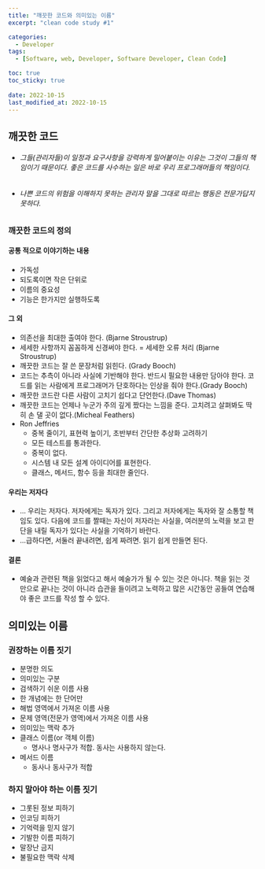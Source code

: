 ```yaml
---
title: "깨끗한 코드와 의미있는 이름"
excerpt: "clean code study #1"

categories:
  - Developer
tags:
  - [Software, web, Developer, Software Developer, Clean Code]

toc: true
toc_sticky: true
 
date: 2022-10-15
last_modified_at: 2022-10-15
---
```


## 깨끗한 코드
- ###### 그들(관리자들)이 일정과 요구사항을 강력하게 밀어붙이는 이유는 그것이 그들의 책임이기 때문이다. 좋은 코드를 사수하는 일은 바로 우리 프로그래머들의 책임이다.
- ###### 나쁜 코드의 위험을 이해하지 못하는 관리자 말을 그대로 따르는 행동은 전문가답지 못하다.

### 깨끗한 코드의 정의
#### 공통 적으로 이야기하는 내용
  - 가독성
  - 되도록이면 작은 단위로
  - 이름의 중요성
  - 기능은 한가지만 실행하도록

#### 그 외
  - 의존선을 최대한 출여야 한다. (Bjarne Stroustrup)
  - 세세한 사항까지 꼼꼼하게 신경써야 한다. = 세세한 오류 처리 (Bjarne Stroustrup)
  - 깨끗한 코드는 잘 쓴 문장처럼 읽힌다. (Grady Booch)
  - 코드는 추측이 아니라 사실에 기반해야 한다. 반드시 필요한 내용만 담아야 한다. 코드를 읽는 사람에게 프로그래머가 단호하다는 인상을 줘야 한다.(Grady Booch)
  - 깨끗한 코드란 다른 사람이 고치기 쉽다고 단언한다.(Dave Thomas)
  - 깨끗한 코드는 언제나 누군가 주의 깊게 짰다는 느낌을 준다. 고치려고 살펴봐도 딱히 손 댈 곳이 없다.(Micheal Feathers)
  - Ron Jeffries<br />
    - 중복 줄이기, 표현력 높이기, 초반부터 간단한 추상화 고려하기
    - 모든 테스트를 통과한다.
    - 중복이 없다.
    - 시스템 내 모든 설계 아이디어를 표현한다.
    - 클래스, 메서드, 함수 등을 최대한 줄인다.

#### 우리는 저자다
  - ... 우리는 저자다. 저자에게는 독자가 있다. 그리고 저자에게는 독자와 잘 소통할 책임도 있다. 다음에 코드를 짤때는 자신이 저자라는 사실을, 여러분의 노력을 보고 판단을 내릴 독자가 있다는 사실을 기억하기 바란다.
  - ...급하다면, 서둘러 끝내려면, 쉽게 짜려면. 읽기 쉽게 만들면 된다.

#### 결론 
  - 예술과 관련된 책을 읽었다고 해서 예술가가 될 수 있는 것은 아니다. 책을 읽는 것만으로 끝나는 것이 아니라 습관을 들이려고 노력하고 많은 시간동안 공들여 연습해야 좋은 코드를 작성 할 수 있다.

## 의미있는 이름

### 권장하는 이름 짓기
  - 분명한 의도
  - 의미있는 구분
  - 검색하기 쉬운 이름 사용 
  - 한 개념에는 한 단어만
  - 해법 영역에서 가져온 이름 사용
  - 문제 영역(전문가 영역)에서 가져온 이름 사용
  - 의미있는 맥락 추가
  - 클래스 이름(or 객체 이름)
    - 명사나 명사구가 적합. 동사는 사용하지 않는다.
  - 메서드 이름
    - 동사나 동사구가 적합

### 하지 말아야 하는 이름 짓기
  - 그롯된 정보 피하기
  - 인코딩 피하기
  - 기억력을 믿지 않기
  - 기발한 이름 피하기
  - 말장난 금지
  - 불필요한 맥락 삭제

